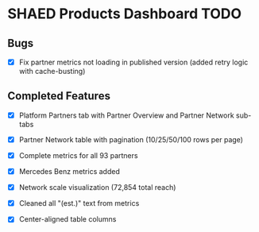 # SHAED Products Dashboard TODO

## Bugs
- [x] Fix partner metrics not loading in published version (added retry logic with cache-busting)

## Completed Features
- [x] Platform Partners tab with Partner Overview and Partner Network sub-tabs
- [x] Partner Network table with pagination (10/25/50/100 rows per page)
- [x] Complete metrics for all 93 partners
- [x] Mercedes Benz metrics added
- [x] Network scale visualization (72,854 total reach)
- [x] Cleaned all "(est.)" text from metrics
- [x] Center-aligned table columns

